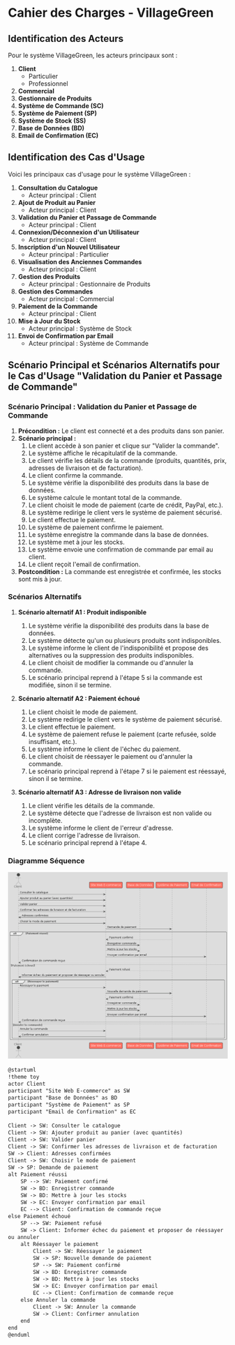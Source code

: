 # Cahier des Charges - VillageGreen

## Identification des Acteurs

Pour le système VillageGreen, les acteurs principaux sont :

1. **Client**
   - Particulier
   - Professionnel
2. **Commercial**
3. **Gestionnaire de Produits**
4. **Système de Commande (SC)**
5. **Système de Paiement (SP)**
6. **Système de Stock (SS)**
7. **Base de Données (BD)**
8. **Email de Confirmation (EC)**

## Identification des Cas d'Usage

Voici les principaux cas d'usage pour le système VillageGreen :

1. **Consultation du Catalogue**
   - Acteur principal : Client
2. **Ajout de Produit au Panier**
   - Acteur principal : Client
3. **Validation du Panier et Passage de Commande**
   - Acteur principal : Client
4. **Connexion/Déconnexion d'un Utilisateur**
   - Acteur principal : Client
5. **Inscription d'un Nouvel Utilisateur**
   - Acteur principal : Particulier
6. **Visualisation des Anciennes Commandes**
   - Acteur principal : Client
7. **Gestion des Produits**
   - Acteur principal : Gestionnaire de Produits
8. **Gestion des Commandes**
   - Acteur principal : Commercial
9. **Paiement de la Commande**
   - Acteur principal : Client
10. **Mise à Jour du Stock**
    - Acteur principal : Système de Stock
11. **Envoi de Confirmation par Email**
    - Acteur principal : Système de Commande

## Scénario Principal et Scénarios Alternatifs pour le Cas d'Usage "Validation du Panier et Passage de Commande"

### Scénario Principal : Validation du Panier et Passage de Commande

1. **Précondition :** Le client est connecté et a des produits dans son panier.
2. **Scénario principal :**
   1. Le client accède à son panier et clique sur "Valider la commande".
   2. Le système affiche le récapitulatif de la commande.
   3. Le client vérifie les détails de la commande (produits, quantités, prix, adresses de livraison et de facturation).
   4. Le client confirme la commande.
   5. Le système vérifie la disponibilité des produits dans la base de données.
   6. Le système calcule le montant total de la commande.
   7. Le client choisit le mode de paiement (carte de crédit, PayPal, etc.).
   8. Le système redirige le client vers le système de paiement sécurisé.
   9. Le client effectue le paiement.
   10. Le système de paiement confirme le paiement.
   11. Le système enregistre la commande dans la base de données.
   12. Le système met à jour les stocks.
   13. Le système envoie une confirmation de commande par email au client.
   14. Le client reçoit l'email de confirmation.
3. **Postcondition :** La commande est enregistrée et confirmée, les stocks sont mis à jour.

### Scénarios Alternatifs

1. **Scénario alternatif A1 : Produit indisponible**
   1. Le système vérifie la disponibilité des produits dans la base de données.
   2. Le système détecte qu'un ou plusieurs produits sont indisponibles.
   3. Le système informe le client de l'indisponibilité et propose des alternatives ou la suppression des produits indisponibles.
   4. Le client choisit de modifier la commande ou d'annuler la commande.
   5. Le scénario principal reprend à l'étape 5 si la commande est modifiée, sinon il se termine.

2. **Scénario alternatif A2 : Paiement échoué**
   1. Le client choisit le mode de paiement.
   2. Le système redirige le client vers le système de paiement sécurisé.
   3. Le client effectue le paiement.
   4. Le système de paiement refuse le paiement (carte refusée, solde insuffisant, etc.).
   5. Le système informe le client de l'échec du paiement.
   6. Le client choisit de réessayer le paiement ou d'annuler la commande.
   7. Le scénario principal reprend à l'étape 7 si le paiement est réessayé, sinon il se termine.

3. **Scénario alternatif A3 : Adresse de livraison non valide**
   1. Le client vérifie les détails de la commande.
   2. Le système détecte que l'adresse de livraison est non valide ou incomplète.
   3. Le système informe le client de l'erreur d'adresse.
   4. Le client corrige l'adresse de livraison.
   5. Le scénario principal reprend à l'étape 4.

### Diagramme Séquence

![ Texte alternatif](diagramme_sequence.png "diagramme_sequence.png")


```plantuml 
@startuml
!theme toy
actor Client
participant "Site Web E-commerce" as SW
participant "Base de Données" as BD
participant "Système de Paiement" as SP
participant "Email de Confirmation" as EC

Client -> SW: Consulter le catalogue
Client -> SW: Ajouter produit au panier (avec quantités)
Client -> SW: Valider panier
Client -> SW: Confirmer les adresses de livraison et de facturation
SW -> Client: Adresses confirmées
Client -> SW: Choisir le mode de paiement
SW -> SP: Demande de paiement
alt Paiement réussi
    SP --> SW: Paiement confirmé
    SW -> BD: Enregistrer commande
    SW -> BD: Mettre à jour les stocks
    SW -> EC: Envoyer confirmation par email
    EC --> Client: Confirmation de commande reçue
else Paiement échoué
    SP --> SW: Paiement refusé
    SW -> Client: Informer échec du paiement et proposer de réessayer ou annuler
    alt Réessayer le paiement
        Client -> SW: Réessayer le paiement
        SW -> SP: Nouvelle demande de paiement
        SP --> SW: Paiement confirmé
        SW -> BD: Enregistrer commande
        SW -> BD: Mettre à jour les stocks
        SW -> EC: Envoyer confirmation par email
        EC --> Client: Confirmation de commande reçue
    else Annuler la commande
        Client -> SW: Annuler la commande
        SW -> Client: Confirmer annulation
    end
end
@enduml

